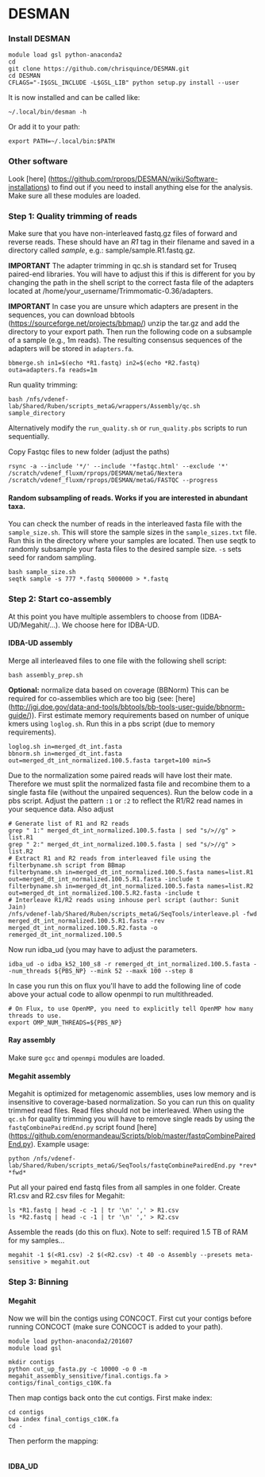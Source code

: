 # DESMAN

### Install DESMAN
```
module load gsl python-anaconda2
cd
git clone https://github.com/chrisquince/DESMAN.git
cd DESMAN
CFLAGS="-I$GSL_INCLUDE -L$GSL_LIB" python setup.py install --user
```
It is now installed and can be called like:
```
~/.local/bin/desman -h
```
Or add it to your path:
```
export PATH=~/.local/bin:$PATH
```
### Other software
Look [here] (https://github.com/rprops/DESMAN/wiki/Software-installations) to find out if you need to install anything else for the analysis. Make sure all these modules are loaded.

### Step 1: Quality trimming of reads

Make sure that you have non-interleaved fastq.gz files of forward and reverse reads. These should have an *R1* tag in their filename and saved in a directory called *sample*, e.g.: sample/sample.R1.fastq.gz.

**IMPORTANT** The adapter trimming in qc.sh is standard set for Truseq paired-end libraries. You will have to adjust this if this is different for you by changing the path in the shell script to the correct fasta file of the adapters located at /home/your_username/Trimmomatic-0.36/adapters.

**IMPORTANT** In case you are unsure which adapters are present in the sequences, you can download bbtools
(https://sourceforge.net/projects/bbmap/) unzip the tar.gz and add the directory to your export path. Then run the following code on a subsample of a sample (e.g., 1m reads). The resulting consensus sequences of the adapters will be stored in <code>adapters.fa</code>. 
```
bbmerge.sh in1=$(echo *R1.fastq) in2=$(echo *R2.fastq) outa=adapters.fa reads=1m
```
Run quality trimming:
```
bash /nfs/vdenef-lab/Shared/Ruben/scripts_metaG/wrappers/Assembly/qc.sh sample_directory
```
Alternatively modify the <code>run_quality.sh</code> or <code>run_quality.pbs</code> scripts to run sequentially.

Copy Fastqc files to new folder (adjust the paths)
```
rsync -a --include '*/' --include '*fastqc.html' --exclude '*' /scratch/vdenef_fluxm/rprops/DESMAN/metaG/Nextera /scratch/vdenef_fluxm/rprops/DESMAN/metaG/FASTQC --progress
```
#### Random subsampling of reads. Works if you are interested in abundant taxa.

You can check the number of reads in the interleaved fasta file with the <code>sample_size.sh</code>. This will store the sample sizes in the <code>sample_sizes.txt</code> file. Run this in the directory where your samples are located. Then use seqtk to randomly subsample your fasta files to the desired sample size. <code>-s</code> sets seed for random sampling.
```
bash sample_size.sh
seqtk sample -s 777 *.fastq 5000000 > *.fastq
```
### Step 2: Start co-assembly
At this point you have multiple assemblers to choose from (IDBA-UD/Megahit/...). We choose here for IDBA-UD.

#### IDBA-UD assembly
Merge all interleaved files to one file with the following shell script:
```
bash assembly_prep.sh
```
**Optional:** normalize data based on coverage (BBNorm)
This can be required for co-assemblies which are too big (see: [here] (http://jgi.doe.gov/data-and-tools/bbtools/bb-tools-user-guide/bbnorm-guide/)). First estimate memory requirements based on number of unique kmers using <code>loglog.sh</code>. Run this in a pbs script (due to memory requirements).
```
loglog.sh in=merged_dt_int.fasta
bbnorm.sh in=merged_dt_int.fasta out=merged_dt_int_normalized.100.5.fasta target=100 min=5
```
Due to the normalization some paired reads will have lost their mate. Therefore we must split the normalized fasta file and recombine them to a single fasta file (without the unpaired sequences). Run the below code in a pbs script. Adjust the pattern <code>:1</code> or <code>:2</code> to reflect the R1/R2 read names in your sequence data. Also adjust 
```
# Generate list of R1 and R2 reads
grep " 1:" merged_dt_int_normalized.100.5.fasta | sed "s/>//g" > list.R1
grep " 2:" merged_dt_int_normalized.100.5.fasta | sed "s/>//g" > list.R2
# Extract R1 and R2 reads from interleaved file using the filterbyname.sh script from BBmap
filterbyname.sh in=merged_dt_int_normalized.100.5.fasta names=list.R1 out=merged_dt_int_normalized.100.5.R1.fasta -include t
filterbyname.sh in=merged_dt_int_normalized.100.5.fasta names=list.R2 out=merged_dt_int_normalized.100.5.R2.fasta -include t
# Interleave R1/R2 reads using inhouse perl script (author: Sunit Jain)
/nfs/vdenef-lab/Shared/Ruben/scripts_metaG/SeqTools/interleave.pl -fwd merged_dt_int_normalized.100.5.R1.fasta -rev merged_dt_int_normalized.100.5.R2.fasta -o remerged_dt_int_normalized.100.5
```

Now run idba_ud (you may have to adjust the parameters.
```
idba_ud -o idba_k52_100_s8 -r remerged_dt_int_normalized.100.5.fasta --num_threads ${PBS_NP} --mink 52 --maxk 100 --step 8
```
In case you run this on flux you'll have to add the following line of code above your actual code to allow openmpi to run multithreaded.
```
# On Flux, to use OpenMP, you need to explicitly tell OpenMP how many threads to use.
export OMP_NUM_THREADS=${PBS_NP}
```

#### Ray assembly
Make sure <code>gcc</code> and <code>openmpi</code> modules are loaded.

#### Megahit assembly
Megahit is optimized for metagenomic assemblies, uses low memory and is insensitive to coverage-based normalization. So you can run this on quality trimmed read files. Read files should not be interleaved. When using the <code>qc.sh</code> for quality trimming you will have to remove single reads by using the <code>fastqCombinePairedEnd.py</code> script found [here] (https://github.com/enormandeau/Scripts/blob/master/fastqCombinePairedEnd.py). Example usage:
```
python /nfs/vdenef-lab/Shared/Ruben/scripts_metaG/SeqTools/fastqCombinePairedEnd.py *rev* *fwd*
```
Put all your paired end fastq files from all samples in one folder. Create R1.csv and R2.csv files for Megahit:
```
ls *R1.fastq | head -c -1 | tr '\n' ',' > R1.csv
ls *R2.fastq | head -c -1 | tr '\n' ',' > R2.csv
```
Assemble the reads (do this on flux).
Note to self: required 1.5 TB of RAM for my samples...
```
megahit -1 $(<R1.csv) -2 $(<R2.csv) -t 40 -o Assembly --presets meta-sensitive > megahit.out
```

### Step 3: Binning
#### Megahit
Now we will bin the contigs using CONCOCT.
First cut your contigs before running CONCOCT (make sure CONCOCT is added to your path).
```
module load python-anaconda2/201607
module load gsl

mkdir contigs
python cut_up_fasta.py -c 10000 -o 0 -m megahit_assembly_sensitive/final.contigs.fa > contigs/final_contigs_c10K.fa
```
Then map contigs back onto the cut contigs. First make index:
```
cd contigs
bwa index final_contigs_c10K.fa
cd -
```
Then perform the mapping:
```

```
#### IDBA_UD
